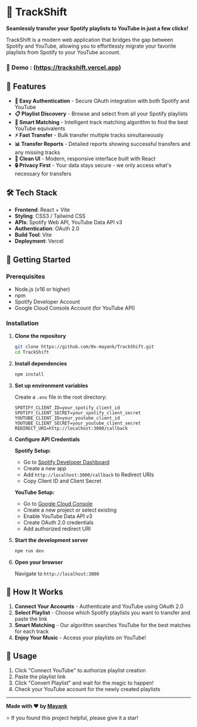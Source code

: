 # 🎵 TrackShift

**Seamlessly transfer your Spotify playlists to YouTube in just a few clicks!**

TrackShift is a modern web application that bridges the gap between Spotify and YouTube, allowing you to effortlessly migrate your favorite playlists from Spotify to your YouTube account.


### 🚀 Demo : **(https://trackshift.vercel.app)**

## 🌟 Features

- **🔗 Easy Authentication** - Secure OAuth integration with both Spotify and YouTube
- **📋 Playlist Discovery** - Browse and select from all your Spotify playlists
- **🎯 Smart Matching** - Intelligent track matching algorithm to find the best YouTube equivalents
- **⚡ Fast Transfer** - Bulk transfer multiple tracks simultaneously
- **📊 Transfer Reports** - Detailed reports showing successful transfers and any missing tracks
- **🎨 Clean UI** - Modern, responsive interface built with React
- **🔒 Privacy First** - Your data stays secure - we only access what's necessary for transfers




## 🛠️ Tech Stack

- **Frontend**: React + Vite
- **Styling**: CSS3 / Tailwind CSS
- **APIs**: Spotify Web API, YouTube Data API v3
- **Authentication**: OAuth 2.0
- **Build Tool**: Vite
- **Deployment**: Vercel


## 🚀 Getting Started

### Prerequisites

- Node.js (v16 or higher)
- npm
- Spotify Developer Account
- Google Cloud Console Account (for YouTube API)

### Installation

1. **Clone the repository**
   ```bash
   git clone https://github.com/0x-mayank/TrackShift.git
   cd TrackShift
   ```

2. **Install dependencies**
   ```bash
   npm install
   ```

3. **Set up environment variables**
   
   Create a `.env` file in the root directory:
   ```env
   SPOTIFY_CLIENT_ID=your_spotify_client_id
   SPOTIFY_CLIENT_SECRET=your_spotify_client_secret
   YOUTUBE_CLIENT_ID=your_youtube_client_id
   YOUTUBE_CLIENT_SECRET=your_youtube_client_secret
   REDIRECT_URI=http://localhost:3000/callback
   ```

4. **Configure API Credentials**

   **Spotify Setup:**
   - Go to [Spotify Developer Dashboard](https://developer.spotify.com/dashboard)
   - Create a new app
   - Add `http://localhost:3000/callback` to Redirect URIs
   - Copy Client ID and Client Secret

   **YouTube Setup:**
   - Go to [Google Cloud Console](https://console.cloud.google.com/)
   - Create a new project or select existing
   - Enable YouTube Data API v3
   - Create OAuth 2.0 credentials
   - Add authorized redirect URI

5. **Start the development server**
   ```bash
   npm run dev
   ```

6. **Open your browser**
   
   Navigate to `http://localhost:3000`

## 🎯 How It Works

1. **Connect Your Accounts** - Authenticate and YouTube using OAuth 2.0
2. **Select Playlist** - Choose which Spotify playlists you want to transfer and paste the link
3. **Smart Matching** - Our algorithm searches YouTube for the best matches for each track
4. **Enjoy Your Music** - Access your playlists on YouTube!

## 📝 Usage

1. Click "Connect YouTube" to authorize playlist creation
2. Paste the playlist link
3. Click "Convert Playlist" and wait for the magic to happen!
4. Check your YouTube account for the newly created playlists


---

**Made with ❤️ by [Mayank](https://github.com/0x-mayank)**

⭐ If you found this project helpful, please give it a star!
